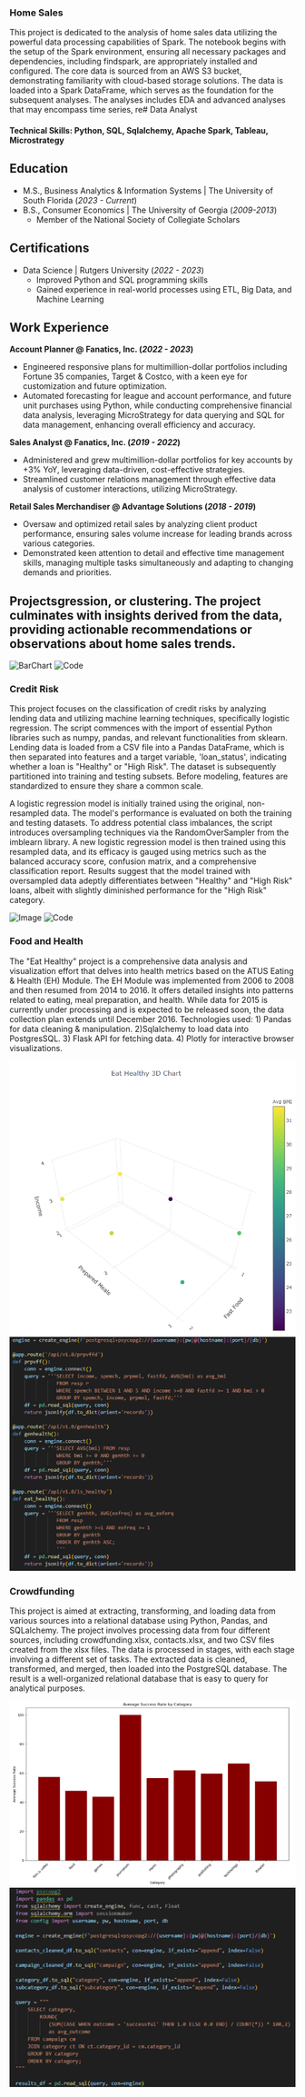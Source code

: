 

### Home Sales
 This project is dedicated to the analysis of home sales data utilizing the powerful data processing capabilities of Spark. The notebook begins with the setup of the Spark environment, ensuring all necessary packages and dependencies, including findspark, are appropriately installed and configured. The core data is sourced from an AWS S3 bucket, demonstrating familiarity with cloud-based storage solutions. The data is loaded into a Spark DataFrame, which serves as the foundation for the subsequent analyses. The analyses includes EDA and advanced analyses that may encompass time series, re# Data Analyst

#### Technical Skills: Python, SQL, Sqlalchemy, Apache Spark, Tableau, Microstrategy

## Education							       		
- M.S., Business Analytics & Information Systems | The University of South Florida (_2023 - Current_)	 			        		
- B.S., Consumer Economics | The University of Georgia (_2009-2013_)
   - Member of the National Society of Collegiate Scholars

## Certifications							       		
- Data Science	| Rutgers University (_2022 - 2023_)
  - Improved Python and SQL programming skills
  - Gained experience in real-world processes using ETL, Big Data, and Machine Learning

## Work Experience
**Account Planner @ Fanatics, Inc. (_2022 - 2023_)**
- Engineered responsive plans for multimillion-dollar portfolios including Fortune 35 companies, Target & Costco, with a keen eye for customization and future optimization.
- Automated forecasting for league and account performance, and future unit purchases using Python, while conducting comprehensive financial data analysis, leveraging MicroStrategy for data querying and SQL for data 
  management, enhancing overall efficiency and accuracy.

**Sales Analyst @ Fanatics, Inc. (_2019 - 2022_)**
- Administered and grew multimillion-dollar portfolios for key accounts by +3% YoY, leveraging data-driven, cost-effective strategies. 
- Streamlined customer relations management through effective data analysis of customer interactions, utilizing MicroStrategy.

**Retail Sales Merchandiser @ Advantage Solutions (_2018 - 2019_)**
- Oversaw and optimized retail sales by analyzing client product performance, ensuring sales volume increase for leading brands across various categories. 
- Demonstrated keen attention to detail and effective time management skills, managing multiple tasks simultaneously and adapting to changing demands and priorities.

## Projectsgression, or clustering. The project culminates with insights derived from the data, providing actionable recommendations or observations about home sales trends.

![BarChart](/assets/img/.png)
![Code](/assets/img/.png)


### Credit Risk
This project focuses on the classification of credit risks by analyzing lending data and utilizing machine learning techniques, specifically logistic regression. The script commences with the import of essential Python libraries such as numpy, pandas, and relevant functionalities from sklearn. Lending data is loaded from a CSV file into a Pandas DataFrame, which is then separated into features and a target variable, 'loan_status', indicating whether a loan is "Healthy" or "High Risk". The dataset is subsequently partitioned into training and testing subsets. Before modeling, features are standardized to ensure they share a common scale.

A logistic regression model is initially trained using the original, non-resampled data. The model's performance is evaluated on both the training and testing datasets. To address potential class imbalances, the script introduces oversampling techniques via the RandomOverSampler from the imblearn library. A new logistic regression model is then trained using this resampled data, and its efficacy is gauged using metrics such as the balanced accuracy score, confusion matrix, and a comprehensive classification report. Results suggest that the model trained with oversampled data adeptly differentiates between "Healthy" and "High Risk" loans, albeit with slightly diminished performance for the "High Risk" category.

![Image](/assets/img/.png)
![Code](/assets/img/.png)


### Food and Health
The "Eat Healthy" project is a comprehensive data analysis and visualization effort that delves into health metrics based on the ATUS Eating & Health (EH) Module. The EH Module was implemented from 2006 to 2008 and then resumed from 2014 to 2016. It offers detailed insights into patterns related to eating, meal preparation, and health. While data for 2015 is currently under processing and is expected to be released soon, the data collection plan extends until December 2016. Technologies used: 1) Pandas for data cleaning & manipulation. 2)Sqlalchemy to load data into PostgresSQL. 3) Flask API for fetching data. 4) Plotly for interactive browser visualizations.


![Flask_Visual](/assets/img/bmi.png)
![Flask](/assets/img/flaskapi.png)

### Crowdfunding
This project is aimed at extracting, transforming, and loading data from various sources into a relational database using Python, Pandas, and SQLalchemy. The project involves processing data from four different sources, including crowdfunding.xlsx, contacts.xlsx, and two CSV files created from the xlsx files. The data is processed in stages, with each stage involving a different set of tasks. The extracted data is cleaned, transformed, and merged, then loaded into the PostgreSQL database. The result is a well-organized relational database that is easy to query for analytical purposes.



![Categories](/assets/img/crwd.png)
![Cat_Code](/assets/img/crwdqry.png)
